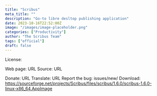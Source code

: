 ```yaml
---
title: "Scribus"
meta_title: ""
description: "Go-to libre desltop publishing application"
date: 2023-10-16T22:52:00Z
image: "/images/image-placeholder.png"
categories: ["Productivity"]
author: "The Scribus Team"
tags: ["official"]
draft: false
---
```


License:

Web page: URL
Source: URL

Donate: URL
Translate: URL
Report the bug: issues/new/
Download: https://sourceforge.net/projects/Scribus/files/scribus/1.6.0/scribus-1.6.0-linux-x86_64.AppImage
